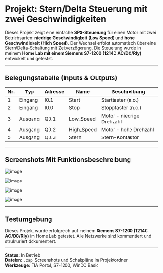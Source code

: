 # Projekt: Stern/Delta Steuerung mit zwei Geschwindigkeiten

Dieses Projekt zeigt eine einfache **SPS-Steuerung** für einen Motor mit zwei Betriebsarten: **niedrige Geschwindigkeit (Low Speed)** und **hohe Geschwindigkeit (High Speed)**. Der Wechsel erfolgt automatisch über eine Stern/Delta-Schaltung mit Zeitverzögerung. Die Steuerung wurde in meinem **Home Lab mit einem Siemens S7-1200 (1214C AC/DC/Rly)** entwickelt und getestet.

---

## Belegungstabelle (Inputs & Outputs)

| Nr. | Typ     | Adresse | Name        | Beschreibung          |
|-----|---------|---------|-------------|------------------------|
| 1   | Eingang | I0.1    | Start       | Starttaster (n.o.)     |
| 2   | Eingang | I0.0    | Stop        | Stopptaster (n.c.)     |
| 3   | Ausgang | Q0.1    | Low_Speed   | Motor - niedrige Drehzahl |
| 4   | Ausgang | Q0.2    | High_Speed  | Motor - hohe Drehzahl  |
| 5   | Ausgang | Q0.3    | Stern       | Stern-Kontaktor        |

---

## Screenshots Mit Funktionsbeschreibung

![image](https://github.com/user-attachments/assets/64da9b66-b4ec-47f5-8414-939cc0bf5d5c)

![image](https://github.com/user-attachments/assets/cf93fc91-47c9-44a5-b086-7cb855e29342)

![image](https://github.com/user-attachments/assets/6b0e01f7-a3e3-4043-aa61-2a3e51d904fa)

![image](https://github.com/user-attachments/assets/508e6a96-905d-4501-bc15-d50812b235c7)




 
---

##  Testumgebung

Dieses Projekt wurde erfolgreich auf meinem **Siemens S7-1200 (1214C AC/DC/Rly)** im Home Lab getestet. Alle Netzwerke sind kommentiert und strukturiert dokumentiert.

---

**Status:** In Betrieb  
**Dateien:** `.zap`, Screenshots und Schaltpläne im Projektordner  
**Werkzeuge:** TIA Portal, S7-1200, WinCC Basic
  
